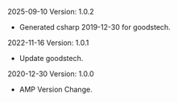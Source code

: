 2025-09-10 Version: 1.0.2
- Generated csharp 2019-12-30 for goodstech.

2022-11-16 Version: 1.0.1
- Update goodstech.

2020-12-30 Version: 1.0.0
- AMP Version Change.

